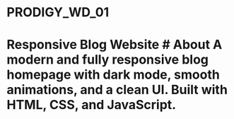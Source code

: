 # PRODIGY_WD_01
# Responsive Blog Website     # About   A modern and fully responsive blog homepage with dark mode, smooth animations, and a clean UI.  Built with HTML, CSS, and JavaScript.

